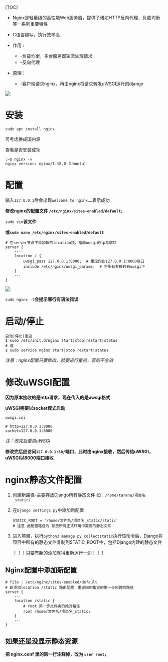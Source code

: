 [TOC]

- Nginx是轻量级的高性能Web服务器，提供了诸如HTTP反向代理、负载均衡等一系列重要特性
- C语言编写，执行效率高
- 作用：
  - -负载均衡，多台服务器轮流处理请求
  - -反向代理

- 原理：
  - -客户端请求nginx，再由nginx将请求转发uWSGI运行的django

![](https://happlay-docs.oss-cn-beijing.aliyuncs.com/docs/Snipaste_2024-03-16_20-53-57.png)

# 安装

```
sudo apt install nginx
```

可考虑换成国内源

查看是否安装成功

```
:~$ nginx -v
nginx version: nginx/1.18.0 (Ubuntu)
```

# 配置

输入`127.0.0.1`后会出现`welcome to nginx……`表示成功

**修改nginx的配置文件 `/etc/nginx/sites-enabled/default;`**

`sudo vim`**该文件**

**或`sudo nano /etc/nginx/sites-enabled/default`**

```
# 在server节点下添加新的location项，指向uwsgi的ip与端口
server {
	···
	location / {
		uwsgi_pass 127.0.0.1:8000;  # 重定向到127.0.0.1:8000端口
		include /etc/nginx/uwsgi_params;  # 将所有参数转到uwsgi下
	}
	···
}
```

![](https://happlay-docs.oss-cn-beijing.aliyuncs.com/docs/Snipaste_2024-03-16_21-19-55.png)

`sudo nginx -t`**会提示哪行有语法错误**

# 启动/停止

```
启动|停止|重启
$ sudo /etc/init.d/nginx start|stop|restart|status
# 或
$ sudo service nginx start|stop|restart|status
```

*注意：nginx配置只要修改，就要进行重启，否则不生效*

# 修改uWSGI配置

**因为原本接收的是http请求，现在传入的是uwsgi格式**

**uWSGI需要以socket模式启动**

`uwsgi.ini`

```
# http=127.0.0.1:8000
socket=127.0.0.1:8000
```

*注：改完后重启uWSGI*

**修改完后应访问`127.0.0.1:80/`端口，此时由nginx接收，然后传给uWSGI，uWSGI以8000端口接收**

# nginx静态文件配置

1. 创建新路径-主要存放Django所有静态文件 如：`/home/tarena/项目名_static/`

2. 在`Django settings.py`中添加新配置

   ```
   STATIC_ROOT = '/home/文件名/项目名_static/static'
   # 注意 此配置路径为 存放所有正式环境中需要的静态文件
   ```

3. 进入项目，执行`python3 manage.py collectstatic`执行该命令后，Django将项目中所有的静态文件复制到STATIC_ROOT中，包括Django内建的静态文件

   ！！！只要有新的添加就得重新运行一边！！！

## Nginx配置中添加新配置

```
# file : /etc/nginx/sites-enabled/default
# 新添加location /static 路由配置，重定向到指定的第一步创建的路径
server {
	···
	location /static {
		# root 第一步文件夹的绝对路径
		root /home/文件名/项目名_static;
	}
	···
}
```

## 如果还是没显示静态资源

**把 nginx.conf 里的第一行注释掉，改为 `user root;`**

